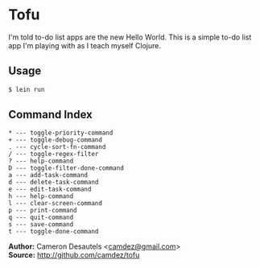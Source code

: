Tofu
====

I'm told to-do list apps are the new Hello World. This is a simple
to-do list app I'm playing with as I teach myself Clojure.

Usage
-----

```bash
$ lein run
```

Command Index
-------------

    * --- toggle-priority-command
    + --- toggle-debug-command
    . --- cycle-sort-fn-command
    / --- toggle-regex-filter
    ? --- help-command
    D --- toggle-filter-done-command
    a --- add-task-command
    d --- delete-task-command
    e --- edit-task-command
    h --- help-command
    l --- clear-screen-command
    p --- print-command
    q --- quit-command
    s --- save-command
    t --- toggle-done-command

**Author:** Cameron Desautels \<<camdez@gmail.com>\>  
**Source:** <http://github.com/camdez/tofu>
